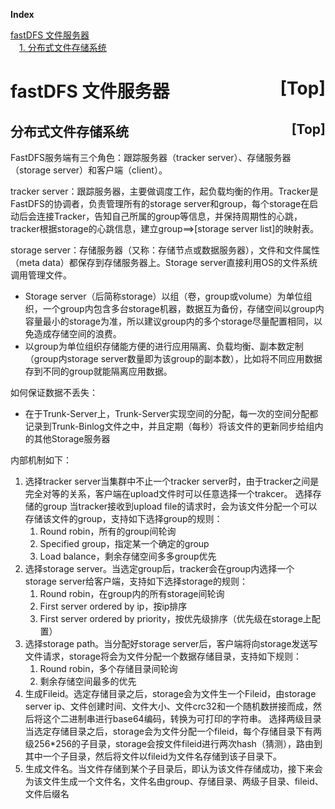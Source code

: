 <a name="index">**Index**</a>

<a href="#0">fastDFS 文件服务器</a>  
&emsp;<a href="#1">1. 分布式文件存储系统</a>  
# <a name="0">fastDFS 文件服务器</a><a style="float:right;text-decoration:none;" href="#index">[Top]</a>

## <a name="1">分布式文件存储系统</a><a style="float:right;text-decoration:none;" href="#index">[Top]</a>

FastDFS服务端有三个角色：跟踪服务器（tracker server）、存储服务器（storage server）和客户端（client）。

tracker server：跟踪服务器，主要做调度工作，起负载均衡的作用。Tracker是FastDFS的协调者，负责管理所有的storage server和group，每个storage在启动后会连接Tracker，告知自己所属的group等信息，并保持周期性的心跳，tracker根据storage的心跳信息，建立group==&gt;[storage server list]的映射表。

storage server：存储服务器（又称：存储节点或数据服务器），文件和文件属性（meta data）都保存到存储服务器上。Storage server直接利用OS的文件系统调用管理文件。
- Storage server（后简称storage）以组（卷，group或volume）为单位组织，一个group内包含多台storage机器，数据互为备份，存储空间以group内容量最小的storage为准，所以建议group内的多个storage尽量配置相同，以免造成存储空间的浪费。
- 以group为单位组织存储能方便的进行应用隔离、负载均衡、副本数定制（group内storage server数量即为该group的副本数），比如将不同应用数据存到不同的group就能隔离应用数据。
  
  
  
如何保证数据不丢失：
- 在于Trunk-Server上，Trunk-Server实现空间的分配，每一次的空间分配都记录到Trunk-Binlog文件之中，并且定期（每秒）将该文件的更新同步给组内的其他Storage服务器

内部机制如下：
1. 选择tracker server当集群中不止一个tracker server时，由于tracker之间是完全对等的关系，客户端在upload文件时可以任意选择一个trakcer。 选择存储的group 当tracker接收到upload file的请求时，会为该文件分配一个可以存储该文件的group，支持如下选择group的规则：
    1. Round robin，所有的group间轮询
    2. Specified group，指定某一个确定的group
    3. Load balance，剩余存储空间多多group优先
2. 选择storage server。当选定group后，tracker会在group内选择一个storage server给客户端，支持如下选择storage的规则：
    1. Round robin，在group内的所有storage间轮询
    2. First server ordered by ip，按ip排序
    3. First server ordered by priority，按优先级排序（优先级在storage上配置）
3. 选择storage path。当分配好storage server后，客户端将向storage发送写文件请求，storage将会为文件分配一个数据存储目录，支持如下规则：
    1. Round robin，多个存储目录间轮询
    2. 剩余存储空间最多的优先
4. 生成Fileid。选定存储目录之后，storage会为文件生一个Fileid，由storage server ip、文件创建时间、文件大小、文件crc32和一个随机数拼接而成，然后将这个二进制串进行base64编码，转换为可打印的字符串。 选择两级目录 当选定存储目录之后，storage会为文件分配一个fileid，每个存储目录下有两级256*256的子目录，storage会按文件fileid进行两次hash（猜测），路由到其中一个子目录，然后将文件以fileid为文件名存储到该子目录下。
5. 生成文件名。当文件存储到某个子目录后，即认为该文件存储成功，接下来会为该文件生成一个文件名，文件名由group、存储目录、两级子目录、fileid、文件后缀名
  
